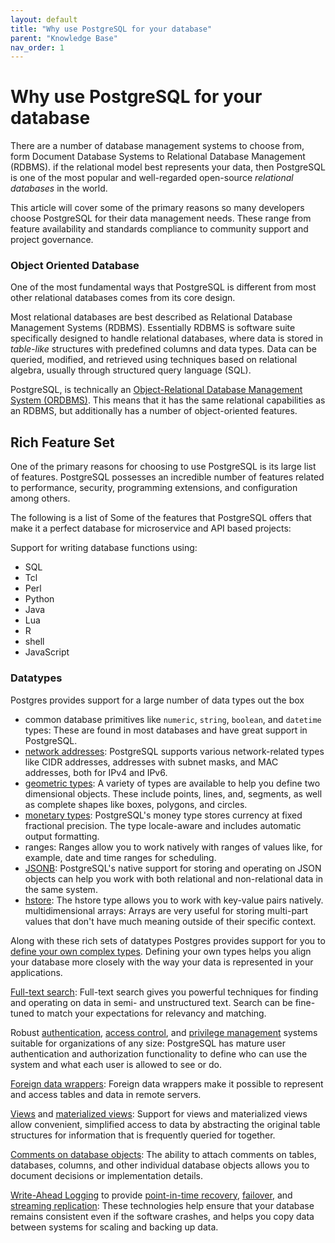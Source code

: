 ```yaml
---
layout: default
title: "Why use PostgreSQL for your database"
parent: "Knowledge Base"
nav_order: 1
---
```


# Why use PostgreSQL for your database

There are a number of database management systems to choose from, form Document Database Systems to Relational Database Management (RDBMS).   if the relational model best represents your data, then PostgreSQL is one of the most popular and well-regarded open-source _relational databases_ in the world.

This article will cover some of the primary reasons so many developers choose PostgreSQL for their data management needs. These range from feature availability and standards compliance to community support and project governance.


### Object Oriented Database

One of the most fundamental ways that PostgreSQL is different from most other relational databases comes from its core design.

Most relational databases are best described as Relational Database Management Systems (RDBMS). Essentially RDBMS is software suite specifically designed to handle relational databases, where data is stored in _table-like_ structures with predefined columns and data types. Data can be queried, modified, and retrieved using techniques based on relational algebra, usually through structured query language (SQL).

PostgreSQL, is technically an [Object-Relational Database Management System (ORDBMS)](https://en.wikipedia.org/wiki/Object%E2%80%93relational_database). This means that it has the same relational capabilities as an RDBMS, but additionally has a number of object-oriented features.

## Rich Feature Set

One of the primary reasons for choosing to use PostgreSQL is its large list of features. PostgreSQL possesses an incredible number of features related to performance, security, programming extensions, and configuration among others.

The following is a list of Some of the features that PostgreSQL offers that make it a perfect database for microservice and API based projects:

Support for writing database functions using:
- SQL
- Tcl
- Perl
- Python
- Java
- Lua
- R
- shell
- JavaScript

### Datatypes

Postgres provides support for a large number of data types out the box
- common database primitives like `numeric`, `string`, `boolean`, and `datetime` types: These are found in most databases and have great support in PostgreSQL.
- [network addresses](https://www.postgresql.org/docs/current/datatype-net-types.html): PostgreSQL supports various network-related types like CIDR addresses, addresses with subnet masks, and MAC addresses, both for IPv4 and IPv6.
- [geometric types](https://www.postgresql.org/docs/current/datatype-geometric.html): A variety of types are available to help you define two dimensional objects. These include points, lines, and, segments, as well as complete shapes like boxes, polygons, and circles.
- [monetary types](https://www.postgresql.org/docs/current/datatype-money.html): PostgreSQL's money type stores currency at fixed fractional precision. The type locale-aware and includes automatic output formatting.
- ranges: Ranges allow you to work natively with ranges of values like, for example, date and time ranges for scheduling.
- [JSONB](https://www.postgresql.org/docs/current/datatype-json.html): PostgreSQL's native support for storing and operating on JSON objects can help you work with both relational and non-relational data in the same system.
- [hstore](https://www.postgresql.org/docs/current/hstore.html): The hstore type allows you to work with key-value pairs natively.
multidimensional arrays: Arrays are very useful for storing multi-part values that don't have much meaning outside of their specific context.

Along with these rich sets of datatypes Postgres provides support for you to [define your own complex types](https://www.postgresql.org/docs/current/sql-createtype.html). Defining your own types helps you align your database more closely with the way your data is represented in your applications.

[Full-text search](https://www.postgresql.org/docs/current/textsearch.html): Full-text search gives you powerful techniques for finding and operating on data in semi- and unstructured text. Search can be fine-tuned to match your expectations for relevancy and matching.

Robust [authentication](https://www.postgresql.org/docs/current/auth-methods.html), [access control](https://www.postgresql.org/docs/current/user-manag.html), and [privilege management](https://www.postgresql.org/docs/current/ddl-priv.html) systems suitable for organizations of any size: PostgreSQL has mature user authentication and authorization functionality to define who can use the system and what each user is allowed to see or do.

[Foreign data wrappers](https://www.postgresql.org/docs/current/postgres-fdw.html): Foreign data wrappers make it possible to represent and access tables and data in remote servers.

[Views](https://www.postgresql.org/docs/current/sql-createview.html) and [materialized views](https://www.postgresql.org/docs/current/rules-materializedviews.html): Support for views and materialized views allow convenient, simplified access to data by abstracting the original table structures for information that is frequently queried for together.

[Comments on database objects](https://www.postgresql.org/docs/current/sql-comment.html): The ability to attach comments on tables, databases, columns, and other individual database objects allows you to document decisions or implementation details.

[Write-Ahead Logging](https://www.postgresql.org/docs/current/wal-intro.html) to provide [point-in-time recovery](https://www.postgresql.org/docs/current/continuous-archiving.html), [failover](https://www.postgresql.org/docs/current/warm-standby-failover.html), and [streaming replication](https://www.postgresql.org/docs/current/warm-standby.html): These technologies help ensure that your database remains consistent even if the software crashes, and helps you copy data between systems for scaling and backing up data.
